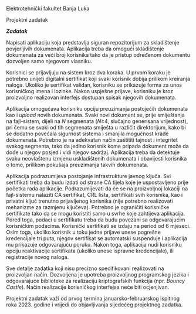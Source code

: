 Elektrotehnički fakultet Banja Luka 

Projektni zadatak 

***Zadatak*** 

Napisati aplikaciju koja predstavlja  siguran repozitorijum za skladištenje povjerljivih dokumenata. Aplikacija treba da omogući skladištenje dokumenata za veći broj korisnika tako da je pristup određenom dokumentu dozvoljen samo njegovom vlasniku.  

Korisnici se prijavljuju na sistem kroz dva koraka. U prvom koraku je potrebno unijeti digitalni sertifikat koji svaki korisnik dobija prilikom kreiranja naloga. Ukoliko je sertifikat validan, korisniku se prikazuje forma za unos korisničkog imena i lozinke. Nakon uspješne prijave,  korisniku  je  kroz  proizvoljno  realizovan  interfejs  dostupan  spisak  njegovih dokumenata. 

Aplikacija  omogućava  korisniku  opciju  preuzimanja  postojećih  dokumenata  kao  i *upload* novih dokumenata. Svaki novi dokument se, prije smiještanja na fajl-sistem, dijeli na *N*  segmenata  (*N*≥4,  slučajno  generisana  vrijednost),  pri  čemu  se  svaki od  tih  segmenata smiješta u različit direktorijum, kako bi se dodatno povećala sigurnost sistema i smanjila mogućnost krađe dokumenata. Potrebno je na adekvatan način zaštititi tajnost i integritet svakog segmenta, tako da jedino korisnik kome pripada dokument može da dođe u njegov posjed  i  vidi  njegov  sadržaj.  Aplikacija  treba  da  detektuje  svaku  neovlaštenu  izmjenu uskladištenih  dokumenata  i  obavijesti  korisnika  o  tome,  prilikom  pokušaja  preuzimanja takvih dokumenata. 

Aplikacija podrazumijeva postojanje infrastrukture javnog ključa. Svi sertifikati treba da  budu  izdati  od  strane  CA  tijela  koje  je  uspostavljeno  prije  početka  rada  aplikacije. Podrazumijevati da će se na proizvoljnoj lokaciji na fajl-sistemu nalaziti CA sertifikat, CRL lista,  sertifikati  svih  korisnika,  kao  i  privatni  ključ  trenutno  prijavljenog  korisnika  (nije potrebno  realizovati  mehanizme  za  razmjenu  ključeva).  Potrebno  je  ograničiti  korisničke sertifikate  tako  da  se  mogu  koristiti  samo  u  svrhe  koje  zahtijeva  aplikacija.  Pored  toga, podaci  u  sertifikatu  treba  da  budu  povezani  sa  odgovarajućim  korisničkim  podacima. Korisnički sertifikati se izdaju na period od 6 mjeseci. Osim toga, ukoliko korisnik u toku jedne  prijave  unese  pogrešne  kredencijale  tri  puta,  njegov  sertifikat  se  automatski suspenduje  i  aplikacija  mu  prikazuje  odgovarajuću  poruku.  Nakon  toga,  aplikacija  nudi korisniku opciju reaktivacije sertifikata (ukoliko unese ispravne kredencijale), ili registracije novog naloga. 

Sve detalje zadatka koji nisu precizno specifikovani realizovati na proizvoljan način. Dozvoljena  je  upotreba  proizvoljnog  programskog  jezika  i  odgovarajuće  biblioteke  za realizaciju  kriptografskih  funkcija  (npr.  *Bouncy  Castle*).  Način  realizacije  korisničkog interfejsa neće biti ocjenjivan. 

Projektni  zadatak  važi  od  prvog  termina  januarsko-februarskog  ispitnog  roka  2023. godine i vrijedi do objavljivanja sljedećeg projektnog zadatka. 
